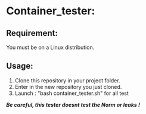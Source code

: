 # **Container_tester:** 
## Requirement:
You must be on a Linux distribution.
## Usage:
1) Clone this repository in your project folder.
2) Enter in the new repository you just cloned.
3) Launch : "bash container_tester.sh" for all test

***Be careful, this tester doesnt test the Norm or leaks !***
